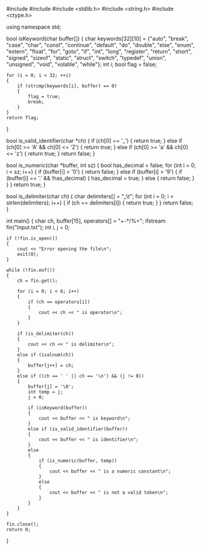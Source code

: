 #include <iostream>
#include <fstream>
#include <stdlib.h>
#include <string.h>
#include <ctype.h>

using namespace std;

bool isKeyword(char buffer[])
{
    char keywords[32][10] = {"auto", "break", "case", "char", "const", "continue", "default",
                             "do", "double", "else", "enum", "extern", "float", "for", "goto",
                             "if", "int", "long", "register", "return", "short", "signed",
                             "sizeof", "static", "struct", "switch", "typedef", "union",
                             "unsigned", "void", "volatile", "while"};
    int i;
    bool flag = false;

    for (i = 0; i < 32; ++i)
    {
        if (strcmp(keywords[i], buffer) == 0)
        {
            flag = true;
            break;
        }
    }
    return flag;
}

bool is_valid_identifier(char *ch)
{
    if (ch[0] == '_')
    {
        return true;
    }
    else if (ch[0] >= 'A' && ch[0] <= 'Z')
    {
        return true;
    }
    else if (ch[0] >= 'a' && ch[0] <= 'z')
    {
        return true;
    }
    return false;
}

bool is_numeric(char *buffer, int sz)
{
    bool has_decimal = false;
    for (int i = 0; i < sz; i++)
    {
        if (buffer[i] < '0')
        {
            return false;
        }
        else if (buffer[i] > '9')
        {
            if (buffer[i] == '.' && !has_decimal)
            {
                has_decimal = true;
            }
            else
            {
                return false;
            }
        }
    }
    return true;
}

bool is_delimiter(char ch)
{
    char delimiters[] = ",;\t";
    for (int i = 0; i < strlen(delimiters); i++)
    {
        if (ch == delimiters[i])
        {
            return true;
        }
    }
    return false;
}

int main()
{
    char ch, buffer[15], operators[] = "+-*/%=";
    ifstream fin("Input.txt");
    int i, j = 0;

    if (!fin.is_open())
    {
        cout << "Error opening the file\n";
        exit(0);
    }

    while (!fin.eof())
    {
        ch = fin.get();

        for (i = 0; i < 6; i++)
        {
            if (ch == operators[i])
            {
                cout << ch << " is operator\n";
            }
        }

        if (is_delimiter(ch))
        {
            cout << ch << " is delimiter\n";
        }
        else if (isalnum(ch))
        {
            buffer[j++] = ch;
        }
        else if ((ch == ' ' || ch == '\n') && (j != 0))
        {
            buffer[j] = '\0';
            int temp = j;
            j = 0;

            if (isKeyword(buffer))
            {
                cout << buffer << " is keyword\n";
            }
            else if (is_valid_identifier(buffer))
            {
                cout << buffer << " is identifier\n";
            }
            else
            {
                if (is_numeric(buffer, temp))
                {
                    cout << buffer << " is a numeric constant\n";
                }
                else
                {
                    cout << buffer << " is not a valid token\n";
                }
            }
        }
    }

    fin.close();
    return 0;
}
